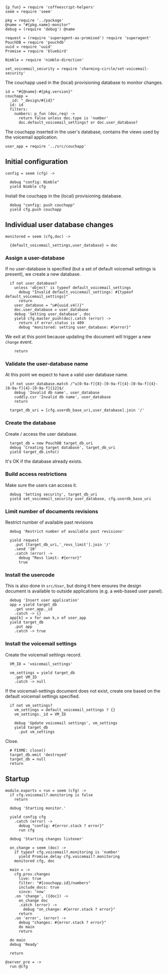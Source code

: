     {p_fun} = require 'coffeescript-helpers'
    seem = require 'seem'

    pkg = require '../package'
    @name = "#{pkg.name}-monitor"
    debug = (require 'debug') @name

    request = (require 'superagent-as-promised') require 'superagent'
    PouchDB = require 'pouchdb'
    uuid = require 'uuid'
    Promise = require 'bluebird'

    Nimble = require 'nimble-direction'

    set_voicemail_security = require 'charming-circle/set-voicemail-security'

The couchapp used in the (local) provisioning database to monitor changes.

    id = "#{@name}-#{pkg.version}"
    couchapp =
      _id: "_design/#{id}"
      id: id
      filters:
        numbers: p_fun (doc,req) ->
          return false unless doc.type is 'number'
          doc.default_voicemail_settings? or doc.user_database?

The couchapp inserted in the user's database, contains the views used by the voicemail application.

    user_app = require '../src/couchapp'

Initial configuration
---------------------

    config = seem (cfg) ->

      debug "config: Nimble"
      yield Nimble cfg

Install the couchapp in the (local) provisioning database.

      debug "config: push couchapp"
      yield cfg.push couchapp

Individual user database changes
--------------------------------

    monitored = seem (cfg,doc) ->

      {default_voicemail_settings,user_database} = doc

### Assign a user-database

If no user-database is specified (but a set of default voicemail settings is present), we create a new database.

      if not user_database?
        unless 'object' is typeof default_voicemail_settings
          debug "Invalid default_voicemail_settings: #{typeof default_voicemail_settings}"
          return
        user_database = "u#{uuid.v4()}"
        doc.user_database = user_database
        debug 'Setting user_database', doc
        yield cfg.master_push(doc).catch (error) ->
          return if error.status is 409
          debug "monitored: setting user_database: #{error}"

We exit at this point because updating the document will trigger a new `change` event.

        return

### Validate the user-database name

At this point we expect to have a valid user database name.

      if not user_database.match /^u[0-9a-f]{8}-[0-9a-f]{4}-[0-9a-f]{4}-[0-9a-f]{4}-[0-9a-f]{12}$/
        debug 'Invalid db name', user_database
        cuddly.csr 'Invalid db name', user_database
        return

      target_db_uri = [cfg.userdb_base_uri,user_database].join '/'

### Create the database

Create / access the user database.

      target_db = new PouchDB target_db_uri
      debug 'Creating target database', target_db_uri
      yield target_db.info()

It's OK if the database already exists.

### Build access restrictions

Make sure the users can access it.

      debug 'Setting security', target_db_uri
      yield set_voicemail_security user_database, cfg.userdb_base_uri

### Limit number of documents revisions

Restrict number of available past revisions

      debug 'Restrict number of available past revisions'

      yield request
        .put [target_db_uri,'_revs_limit'].join '/'
        .send '10'
        .catch (error) ->
          debug "Revs limit: #{error}"
          true

### Install the usercode

This is also done in `src/User`, but doing it here ensures the design document is available to outside applications (e.g. a web-based user panel).

      debug 'Insert user application'
      app = yield target_db
        .get user_app._id
        .catch -> {}
      app[k] = v for own k,v of user_app
      yield target_db
        .put app
        .catch -> true

### Install the voicemail settings

Create the voicemail settings record.

      VM_ID = 'voicemail_settings'

      vm_settings = yield target_db
        .get VM_ID
        .catch -> null

If the voicemail-settings document does not exist, create one based on the default voicemail settings specified.

      if not vm_settings?
        vm_settings = default_voicemail_settings ? {}
        vm_settings._id = VM_ID

        debug 'Update voicemail settings', vm_settings
        yield target_db
          .put vm_settings

Close.

      # FIXME: close()
      target_db.emit 'destroyed'
      target_db = null
      return

Startup
-------

    module.exports = run = seem (cfg) ->
      if cfg.voicemail?.monitoring is false
        return

      debug 'Starting monitor.'

      yield config cfg
        .catch (error) ->
          debug "config: #{error.stack ? error}"
          run cfg

      debug 'Starting changes listener'

      on_change = seem (doc) ->
        if typeof cfg.voicemail?.monitoring is 'number'
          yield Promise.delay cfg.voicemail?.monitoring
        monitored cfg, doc

      main = ->
        cfg.prov.changes
          live: true
          filter: "#{couchapp.id}/numbers"
          include_docs: true
          since: 'now'
        .on 'change', ({doc}) ->
          on_change doc
          .catch (error) ->
            debug "on_change: #{error.stack ? error}"
          return
        .on 'error', (error) ->
          debug "changes: #{error.stack ? error}"
          do main
          return

      do main
      debug 'Ready'

      return

    @server_pre = ->
      run @cfg
